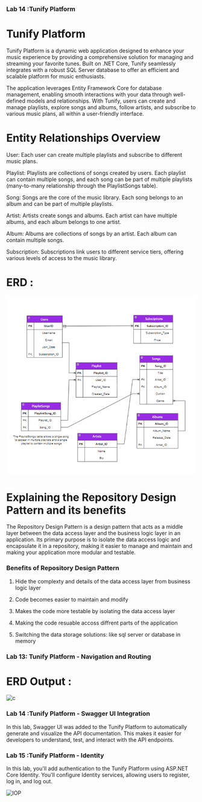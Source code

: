 ### Lab 14 :Tunify Platform
# Tunify Platform
Tunify Platform is a dynamic web application designed to enhance your music experience by providing a comprehensive solution for managing and streaming your favorite tunes. Built on .NET Core, Tunify seamlessly integrates with a robust SQL Server database to offer an efficient and scalable platform for music enthusiasts.

The application leverages Entity Framework Core for database management, enabling smooth interactions with your data through well-defined models and relationships. With Tunify, users can create and manage playlists, explore songs and albums, follow artists, and subscribe to various music plans, all within a user-friendly interface.

# Entity Relationships Overview
User: Each user can create multiple playlists and subscribe to different music plans.

Playlist: Playlists are collections of songs created by users. Each playlist can contain multiple songs, and each song can be part of multiple playlists (many-to-many relationship through the PlaylistSongs table).

Song: Songs are the core of the music library. Each song belongs to an album and can be part of multiple playlists.

Artist: Artists create songs and albums. Each artist can have multiple albums, and each album belongs to one artist.

Album: Albums are collections of songs by an artist. Each album can contain multiple songs.

Subscription: Subscriptions link users to different service tiers, offering various levels of access to the music library.

# ERD :
![ERD](TunifyPlatform/assets/Tunify.png)

# Explaining the Repository Design Pattern and its benefits
The Repository Design Pattern is a design pattern that acts as a middle layer between the data access layer and the business logic layer in an application. Its primary purpose is to isolate the data access logic and encapsulate it in a repository, making it easier to manage and maintain and making your application more modular and testable.

### Benefits of Repository Design Pattern
1) Hide the complexty and details of the data access layer from business logic layer

2) Code becomes easier to maintain and modify

3) Makes the code more testable by isolating the data access layer

4) Making the code resuable accoss diffrent parts of the application

5) Switching the data storage solutions: like sql server or database in memory



### Lab 13: Tunify Platform - Navigation and Routing
# ERD Output :
![c](https://github.com/user-attachments/assets/a6c184ed-9ed6-4a75-b8d2-74d66b37b337)



### Lab 14 :Tunify Platform - Swagger UI Integration


In this lab, Swagger UI was added to the Tunify Platform to automatically generate and visualize the API documentation. This makes it easier for developers to understand, test, and interact with the API endpoints.


### Lab 15 :Tunify Platform - Identity 


In this lab, you'll add authentication to the Tunify Platform using ASP.NET Core Identity. You'll configure Identity services, allowing users to register, log in, and log out.

![IOP](https://github.com/user-attachments/assets/5d819923-ec67-4dd3-8570-8d5b453abcef)



